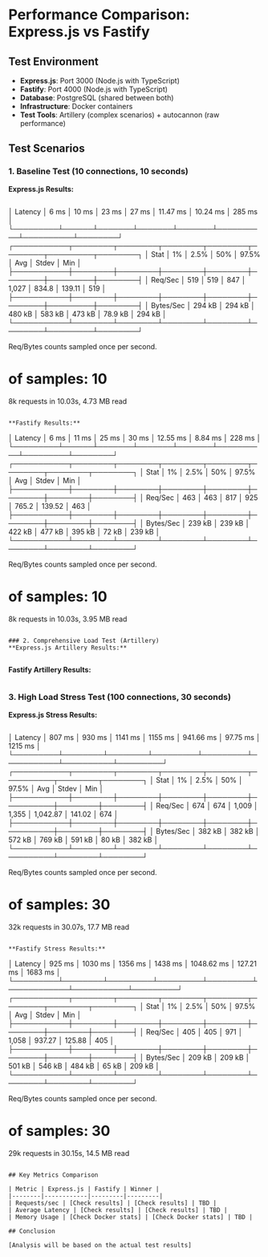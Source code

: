 # Performance Comparison: Express.js vs Fastify

## Test Environment
- **Express.js**: Port 3000 (Node.js with TypeScript)
- **Fastify**: Port 4000 (Node.js with TypeScript)  
- **Database**: PostgreSQL (shared between both)
- **Infrastructure**: Docker containers
- **Test Tools**: Artillery (complex scenarios) + autocannon (raw performance)

## Test Scenarios

### 1. Baseline Test (10 connections, 10 seconds)
**Express.js Results:**
```
```
│ Latency │ 6 ms │ 10 ms │ 23 ms │ 27 ms │ 11.47 ms │ 10.24 ms │ 285 ms │
└─────────┴──────┴───────┴───────┴───────┴──────────┴──────────┴────────┘
┌───────────┬────────┬────────┬────────┬────────┬────────┬─────────┬────────┐
│ Stat      │ 1%     │ 2.5%   │ 50%    │ 97.5%  │ Avg    │ Stdev   │ Min    │
├───────────┼────────┼────────┼────────┼────────┼────────┼─────────┼────────┤
│ Req/Sec   │ 519    │ 519    │ 847    │ 1,027  │ 834.8  │ 139.11  │ 519    │
├───────────┼────────┼────────┼────────┼────────┼────────┼─────────┼────────┤
│ Bytes/Sec │ 294 kB │ 294 kB │ 480 kB │ 583 kB │ 473 kB │ 78.9 kB │ 294 kB │
└───────────┴────────┴────────┴────────┴────────┴────────┴─────────┴────────┘

Req/Bytes counts sampled once per second.
# of samples: 10

8k requests in 10.03s, 4.73 MB read
```

**Fastify Results:**
```
│ Latency │ 6 ms │ 11 ms │ 25 ms │ 30 ms │ 12.55 ms │ 8.84 ms │ 228 ms │
└─────────┴──────┴───────┴───────┴───────┴──────────┴─────────┴────────┘
┌───────────┬────────┬────────┬────────┬────────┬────────┬────────┬────────┐
│ Stat      │ 1%     │ 2.5%   │ 50%    │ 97.5%  │ Avg    │ Stdev  │ Min    │
├───────────┼────────┼────────┼────────┼────────┼────────┼────────┼────────┤
│ Req/Sec   │ 463    │ 463    │ 817    │ 925    │ 765.2  │ 139.52 │ 463    │
├───────────┼────────┼────────┼────────┼────────┼────────┼────────┼────────┤
│ Bytes/Sec │ 239 kB │ 239 kB │ 422 kB │ 477 kB │ 395 kB │ 72 kB  │ 239 kB │
└───────────┴────────┴────────┴────────┴────────┴────────┴────────┴────────┘

Req/Bytes counts sampled once per second.
# of samples: 10

8k requests in 10.03s, 3.95 MB read
```

### 2. Comprehensive Load Test (Artillery)
**Express.js Artillery Results:**
```
```
```

**Fastify Artillery Results:**
```
```

### 3. High Load Stress Test (100 connections, 30 seconds)
**Express.js Stress Results:**
```
```
│ Latency │ 807 ms │ 930 ms │ 1141 ms │ 1155 ms │ 941.66 ms │ 97.75 ms │ 1215 ms │
└─────────┴────────┴────────┴─────────┴─────────┴───────────┴──────────┴─────────┘
┌───────────┬────────┬────────┬────────┬────────┬──────────┬────────┬────────┐
│ Stat      │ 1%     │ 2.5%   │ 50%    │ 97.5%  │ Avg      │ Stdev  │ Min    │
├───────────┼────────┼────────┼────────┼────────┼──────────┼────────┼────────┤
│ Req/Sec   │ 674    │ 674    │ 1,009  │ 1,355  │ 1,042.87 │ 141.02 │ 674    │
├───────────┼────────┼────────┼────────┼────────┼──────────┼────────┼────────┤
│ Bytes/Sec │ 382 kB │ 382 kB │ 572 kB │ 769 kB │ 591 kB   │ 80 kB  │ 382 kB │
└───────────┴────────┴────────┴────────┴────────┴──────────┴────────┴────────┘

Req/Bytes counts sampled once per second.
# of samples: 30

32k requests in 30.07s, 17.7 MB read
```

**Fastify Stress Results:**
```
│ Latency │ 925 ms │ 1030 ms │ 1356 ms │ 1438 ms │ 1048.62 ms │ 127.21 ms │ 1683 ms │
└─────────┴────────┴─────────┴─────────┴─────────┴────────────┴───────────┴─────────┘
┌───────────┬────────┬────────┬────────┬────────┬────────┬────────┬────────┐
│ Stat      │ 1%     │ 2.5%   │ 50%    │ 97.5%  │ Avg    │ Stdev  │ Min    │
├───────────┼────────┼────────┼────────┼────────┼────────┼────────┼────────┤
│ Req/Sec   │ 405    │ 405    │ 971    │ 1,058  │ 937.27 │ 125.88 │ 405    │
├───────────┼────────┼────────┼────────┼────────┼────────┼────────┼────────┤
│ Bytes/Sec │ 209 kB │ 209 kB │ 501 kB │ 546 kB │ 484 kB │ 65 kB  │ 209 kB │
└───────────┴────────┴────────┴────────┴────────┴────────┴────────┴────────┘

Req/Bytes counts sampled once per second.
# of samples: 30

29k requests in 30.15s, 14.5 MB read
```

## Key Metrics Comparison

| Metric | Express.js | Fastify | Winner |
|--------|------------|---------|---------|
| Requests/sec | [Check results] | [Check results] | TBD |
| Average Latency | [Check results] | [Check results] | TBD |
| Memory Usage | [Check Docker stats] | [Check Docker stats] | TBD |

## Conclusion

[Analysis will be based on the actual test results]

